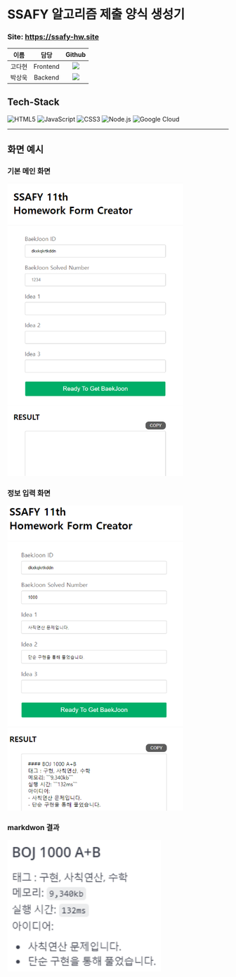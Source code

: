 # SSAFY 알고리즘 제출 양식 생성기

### Site: https://ssafy-hw.site

|  이름  |   담당   |                                                                               Github                                                                               |
| :----: | :------: | :----------------------------------------------------------------------------------------------------------------------------------------------------------------: |
| 고다현 | Frontend | <a href="https://github.com/dahyunko" target="_blank"><img src="https://img.shields.io/badge/dahyunko-181717?style=flat-square&logo=github&logoColor=white"/> </a> |
| 박상욱 | Backend  |   <a href="https://github.com/sw0501" target="_blank"><img src="https://img.shields.io/badge/sw0501-181717?style=flat-square&logo=github&logoColor=white"/> </a>   |

## Tech-Stack

![HTML5](https://img.shields.io/badge/html5-%23E34F26.svg?style=for-the-badge&logo=html5&logoColor=white)
![JavaScript](https://img.shields.io/badge/javascript-%23323330.svg?style=for-the-badge&logo=javascript&logoColor=%23F7DF1E)
![CSS3](https://img.shields.io/badge/css3-%231572B6.svg?style=for-the-badge&logo=css3&logoColor=white)
![Node.js](https://img.shields.io/badge/Node.js-339933.svg?&style=for-the-badge&logo=Node.js&logoColor=white)
![Google Cloud](https://img.shields.io/badge/GoogleCloud-%234285F4.svg?style=for-the-badge&logo=google-cloud&logoColor=white)

<hr>

## 화면 예시

<div>
    <h3>기본 메인 화면</h3>
    <img src = "https://github.com/sw0501/SSAFY-Homework-Form/blob/main/Image/main.PNG?raw=true" width="400">
    <h3>정보 입력 화면</h3>
    <img src = "https://github.com/sw0501/SSAFY-Homework-Form/blob/main/Image/result.PNG?raw=true" width="400">
    <h3>markdwon 결과</h3>
    <img src = "https://github.com/sw0501/SSAFY-Homework-Form/blob/main/Image/markdown.PNG?raw=true" width="350">
</div>
